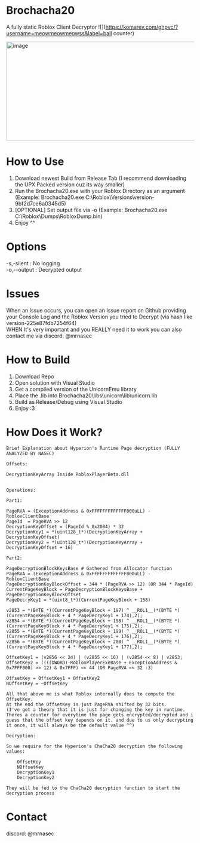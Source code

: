 # Brochacha20
A fully static Roblox Client Decryptor
![](https://komarev.com/ghpvc/?username=meowmeowmeowss&label=ball counter)

<img width="985" height="265" alt="image" src="https://github.com/user-attachments/assets/b459bb6b-cde6-462f-aa7e-a49b7c6efc92" />

# How to Use
1. Download newest Build from Release Tab (I recommend downloading the UPX Packed version cuz its way smaller)
2. Run the Brochacha20.exe with your Roblox Directory as an argument (Example: Brochacha20.exe C:\Roblox\Versions\version-9bf2d7ce6a0345d5)
3. [OPTIONAL] Set output file via -o (Example: Brochacha20.exe C:\Roblox\Dumps\RobloxDump.bin)
4. Enjoy ^^

# Options
-s,-silent   : No logging   
-o,--output  : Decrypted output

# Issues
When an Issue occurs, you can open an Issue report on Github providing your Console Log and the Roblox Version you tried to Decrypt (via hash like version-225e87fdb7254f64)       
WHEN It's very important and you REALLY need it to work you can also contact me via discord: @mrnasec

# How to Build
1. Download Repo
2. Open solution with Visual Studio
3. Get a compiled version of the UnicornEmu library
4. Place the .lib into Brochacha20\libs\unicorn\lib\unicorn.lib
5. Build as Release/Debug using Visual Studio
6. Enjoy :3

# How Does it Work?

```
Brief Explanation about Hyperion's Runtime Page decryption (FULLY ANALYZED BY NASEC)

Offsets:

DecryptionKeyArray Inside RobloxPlayerBeta.dll


Operations:

Part1:

PageRVA = (ExceptionAddress & 0xFFFFFFFFFFFFF000uLL) - RobloxClientBase
PageId  = PageRVA >> 12
DecryptionKeyOffset = (PageId % 0x2004) * 32
DecryptionKey1 = *(uint128_t*)(DecryptionKeyArray + DecryptionKeyOffset)
DecryptionKey2 = *(uint128_t*)(DecryptionKeyArray + DecryptionKeyOffset + 16)

Part2:

PageDecryptionBlockKeysBase # Gathered from Allocator function
PageRVA = (ExceptionAddress & 0xFFFFFFFFFFFFF000uLL) - RobloxClientBase
PageDecryptionKeyBlockOffset = 344 * (PageRVA >> 12) (OR 344 * PageId)
CurrentPageKeyBlock = PageDecryptionBlockKeysBase + PageDecryptionKeyBlockOffset
PageDecryKey1 = *(uint8_t*)(CurrentPageKeyBlock + 158)

v2853 = *(BYTE *)(CurrentPageKeyBlock + 197) ^ __ROL1__(*(BYTE *)(CurrentPageKeyBlock + 4 * PageDecryKey1 + 174),2);
v2854 = *(BYTE *)(CurrentPageKeyBlock + 198) ^ __ROL1__(*(BYTE *)(CurrentPageKeyBlock + 4 * PageDecryKey1 + 175),2);
v2855 = *(BYTE *)(CurrentPageKeyBlock + 199) ^ __ROL1__(*(BYTE *)(CurrentPageKeyBlock + 4 * PageDecryKey1 + 176),2);
v2856 = *(BYTE *)(CurrentPageKeyBlock + 200) ^ __ROL1__(*(BYTE *)(CurrentPageKeyBlock + 4 * PageDecryKey1 + 177),2);

OffsetKey1 = (v2856 << 24) | (v2855 << 16) | (v2854 << 8) | v2853;
OffsetKey2 = ((((DWORD)-RobloxPlayerExeBase + ExceptionAddress & 0x7FFF000) >> 12) & 0x7FFF) << 44 (OR PageRVA << 32 :3)

OffsetKey = OffsetKey1 + OffsetKey2
NOffsetKey = ~OffsetKey

All that above me is what Roblox internally does to compute the OffsetKey.
At the end the OffsetKey is just PageRVA shifted by 32 bits.
(I've got a theory that it is just for changing the key in runtime. Theres a counter for everytime the page gets encrypted/decrypted and i guess that the offset key depends on it. and due to us only decrypting it once, it will always be the default value ^^)

Decryption:

So we require for the Hyperion's ChaCha20 decryption the following values:

    OffsetKey
    NOffsetKey
    DecryptionKey1
    DecryptionKey2

They will be fed to the ChaCha20 decryption function to start the decryption process
```

# Contact
discord: @mrnasec
